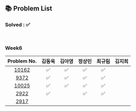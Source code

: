 ## 📚 Problem List 

### Solved : ✅

<br>

### Week6

|Problem No.|김동욱|김아영|정상민|최규림|김지희|
|:-----------:|:-----:|:----:|:----:|:----:|:----:|
|[10162](https://www.acmicpc.net/problem/10162)| ✅  | ✅   | ✅ | ✅ |   |
|[9372](https://www.acmicpc.net/problem/9372)| ✅  |  ✅  |✅  | ✅ |   |
|[10025](https://www.acmicpc.net/problem/10025)| ✅  | ✅   | ✅ | ✅ |   |
|[2922](https://www.acmicpc.net/problem/2922)| ✅  |   |  ✅| ✅ |   |
|[2917](https://www.acmicpc.net/problem/2917)|   |  |  |  |   |

